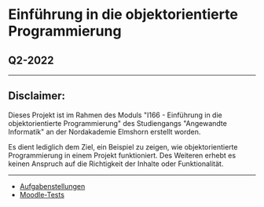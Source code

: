 # Einführung in die objektorientierte Programmierung

## Q2-2022

___

## Disclaimer:

Dieses Projekt ist im Rahmen des Moduls "I166 - Einführung in die objektorientierte Programmierung" des Studiengangs
"Angewandte Informatik" an der Nordakademie Elmshorn erstellt worden.

Es dient lediglich dem Ziel, ein Beispiel zu zeigen, wie objektorientierte Programmierung in einem Projekt funktioniert.
Des Weiteren erhebt es keinen Anspruch auf die Richtigkeit der Inhalte oder Funktionalität.

___

* [Aufgabenstellungen](./Aufgaben/readme.md)
* [Moodle-Tests](./Moodle-Tests/readme.md)
